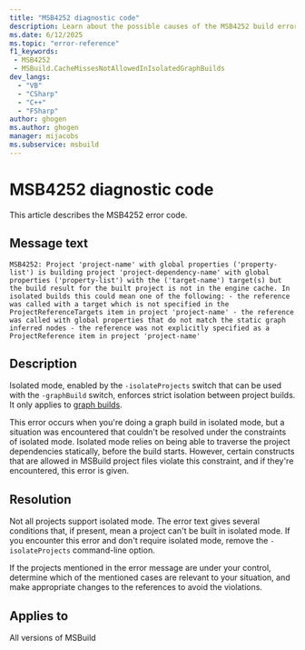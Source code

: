 ```yaml
---
title: "MSB4252 diagnostic code"
description: Learn about the possible causes of the MSB4252 build error, and get troubleshooting tips.
ms.date: 6/12/2025
ms.topic: "error-reference"
f1_keywords:
 - MSB4252
 - MSBuild.CacheMissesNotAllowedInIsolatedGraphBuilds
dev_langs:
  - "VB"
  - "CSharp"
  - "C++"
  - "FSharp"
author: ghogen
ms.author: ghogen
manager: mijacobs
ms.subservice: msbuild
---
```


# MSB4252 diagnostic code

<!-- :::ErrorDefinitionDescription::: -->
<!-- :::editable-content name="introDescription"::: -->
This article describes the MSB4252 error code.
<!-- :::editable-content-end::: -->

## Message text

<!-- :::editable-content name="messageText"::: -->
`MSB4252: Project 'project-name' with global properties
    ('property-list')
    is building project 'project-dependency-name' with global properties
    ('property-list')
    with the ('target-name') target(s) but the build result for the built project is not in the engine cache. In isolated builds this could mean one of the following:
    - the reference was called with a target which is not specified in the ProjectReferenceTargets item in project 'project-name'
    - the reference was called with global properties that do not match the static graph inferred nodes
    - the reference was not explicitly specified as a ProjectReference item in project 'project-name'`
<!-- :::editable-content-end::: -->
<!-- MSB4252: Project "{0}" with global properties
    ({1})
    is building project "{2}" with global properties
    ({3})
    with the ({4}) target(s) but the build result for the built project is not in the engine cache. In isolated builds this could mean one of the following:
    - the reference was called with a target which is not specified in the ProjectReferenceTargets item in project "{0}"
    - the reference was called with global properties that do not match the static graph inferred nodes
    - the reference was not explicitly specified as a ProjectReference item in project "{0}" -->

<!-- :::editable-content name="postOutputDescription"::: -->
<!--
{StrBegin="MSB4252:"}
      LOCALIZATION: Do not localize the following words: ProjectReference, ProjectReferenceTargets
-->
## Description

Isolated mode, enabled by the `-isolateProjects` switch that can be used with the `-graphBuild` switch, enforces strict isolation between project builds. It only applies to [graph builds](../build-process-overview.md#graph-option).

This error occurs when you're doing a graph build in isolated mode, but a situation was encountered that couldn't be resolved under the constraints of isolated mode. Isolated mode relies on being able to traverse the project dependencies statically, before the build starts. However, certain constructs that are allowed in MSBuild project files violate this constraint, and if they're encountered, this error is given.

## Resolution

Not all projects support isolated mode. The error text gives several conditions that, if present, mean a project can't be built in isolated mode. If you encounter this error and don't require isolated mode, remove the `-isolateProjects` command-line option.

If the projects mentioned in the error message are under your control, determine which of the mentioned cases are relevant to your situation, and make appropriate changes to the references to avoid the violations.
<!-- :::editable-content-end::: -->
<!-- :::ErrorDefinitionDescription-end::: -->

## Applies to

All versions of MSBuild
